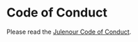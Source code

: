 # Code of Conduct

Please read the [Julenour Code of Conduct](https://jule.dev/pages/code_of_conduct.html).
